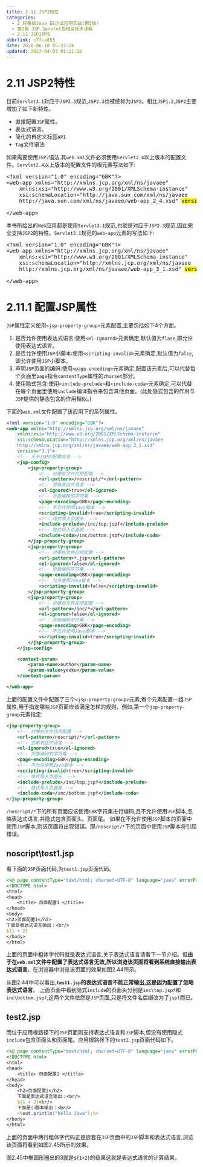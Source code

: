 ```yaml
---
title: 2.11 JSP2特性
categories: 
  - 2 轻量级Java EE企业应用实战(第5版)
  - 第2章 JSP Servlet及相关技术详解
  - 2.11 JSP2特性
abbrlink: c7fca855
date: 2020-06-10 05:33:24
updated: 2022-04-03 01:21:16
---
```

# 2.11 JSP2特性
目前`Servlet3.1`对应于`JSP2.3`规范,`JSP2.3`也被统称为`JSP2`。相比`JSP1.2`,`JSP2`主要增加了如下新特性。
- 直接配置`JSP`属性。
- 表达式语言。
- 简化的自定义标签`API`
- `Tag`文件语法

如果需要使用`JSP2`语法,其`web.xml`文件必须使用`Servlet2.4`以上版本的配置文件。`Servlet2.4`以上版本的配置文件的根元素写法如下:
<pre>
&lt;?xml version="1.0" encoding="GBK"?&gt;
&lt;web-app xmlns="http://xmlns.jcp.org/xml/ns/javaee"
	xmlns:xsi="http://www.w3.org/2001/XMLSchema-instance"
	xsi:schemaLocation="http://java.sun.com/xml/ns/javaee
	http://java.sun.com/xml/ns/javaee/web-app_2_4.xsd" <mark>version="2.4"</mark>&gt;

&lt;/web-app&gt;
</pre>
本书所给出的`Web`应用都是使用`Servlet3.1`规范,也就是对应于`JSP2.3`规范,因此完全支持`JSP2`的特性。`Servlet3.1`规范的`web-app`元素的写法如下:
<pre>
&lt;?xml version="1.0" encoding="GBK"?&gt;
&lt;web-app xmlns="http://xmlns.jcp.org/xml/ns/javaee"
	xmlns:xsi="http://www.w3.org/2001/XMLSchema-instance"
	xsi:schemaLocation="http://xmlns.jcp.org/xml/ns/javaee
	http://xmlns.jcp.org/xml/ns/javaee/web-app_3_1.xsd" <mark>version="3.1"</mark>&gt;

&lt;/web-app&gt;
</pre>
# 2.11.1 配置JSP属性
`JSP`属性定义使用`<jsp-property-group>`元素配置,主要包括如下4个方面。
1. 是否允许使用表达式语言:使用`<el-ignored>`元素确定,默认值为`flase`,即允许使用表达式语言。
2. 是否允许使用`JSP`小脚本:使用`<scripting-invalid>`元素确定,默认值为`false`,即允许使用`JSP`小脚本。
3. 声明`JSP`页面的编码:使用`<page-encoding>`元素确定,配置该元素后,可以代替每个页面里`page`指令`contentType`属性的`charset`部分。
4. 使用隐式包含:使用`<include-prelude>`和`<include-coda>`元素确定,可以代替在每个页面里使用`include`编译指令来包含其他页面。(此处隐式包含的作用与`JSP`提供的静态包含的作用相似。)

下面的`web.xml`文件配置了该应用下的系列属性。
```xml
<?xml version="1.0" encoding="GBK"?>
<web-app xmlns="http://xmlns.jcp.org/xml/ns/javaee"
    xmlns:xsi="http://www.w3.org/2001/XMLSchema-instance"
    xsi:schemaLocation="http://xmlns.jcp.org/xml/ns/javaee
    http://xmlns.jcp.org/xml/ns/javaee/web-app_3_1.xsd"
    version="3.1">
    <!-- 关于JSP的配置信息 -->
    <jsp-config>
        <jsp-property-group>
            <!-- 对哪些文件应用配置 -->
            <url-pattern>/noscript/*</url-pattern>
            <!-- 忽略表达式语言 -->
            <el-ignored>true</el-ignored>
            <!-- 页面编码的字符集 -->
            <page-encoding>GBK</page-encoding>
            <!-- 不允许使用Java脚本 -->
            <scripting-invalid>true</scripting-invalid>
            <!-- 隐式导入页面头  -->
            <include-prelude>/inc/top.jspf</include-prelude>
            <!-- 隐式导入页面尾 -->
            <include-coda>/inc/bottom.jspf</include-coda>
        </jsp-property-group>
        <jsp-property-group>
            <!-- 对哪些文件应用配置 -->
            <url-pattern>*.jsp</url-pattern>
            <el-ignored>false</el-ignored>
            <!-- 页面编码字符集 -->
            <page-encoding>GBK</page-encoding>
            <!-- 允许使用Java脚本 -->
            <scripting-invalid>false</scripting-invalid>
        </jsp-property-group>
        <jsp-property-group>
            <!-- 对哪些文件应用配置 -->
            <url-pattern>/inc/*</url-pattern>
            <el-ignored>false</el-ignored>
            <!-- 页面编码字符集 -->
            <page-encoding>GBK</page-encoding>
            <!-- 不允许使用Java脚本 -->
            <scripting-invalid>true</scripting-invalid>
        </jsp-property-group>
    </jsp-config>

    <context-param>
        <param-name>author</param-name>
        <param-value>yeeku</param-value>
    </context-param>

</web-app>
```
上面的配置文件中配置了三个`<jsp-property-group>`元素,每个元素配置一组`JSP`属性,用于指定哪些`JSP`页面应该满足怎样的规则。例如,第一个`jsp-property-group`元素指定:
```xml
<jsp-property-group>
    <!-- 对哪些文件应用配置 -->
    <url-pattern>/noscript/*</url-pattern>
    <!-- 忽略表达式语言 -->
    <el-ignored>true</el-ignored>
    <!-- 页面编码的字符集 -->
    <page-encoding>GBK</page-encoding>
    <!-- 不允许使用Java脚本 -->
    <scripting-invalid>true</scripting-invalid>
    <!-- 隐式导入页面头  -->
    <include-prelude>/inc/top.jspf</include-prelude>
    <!-- 隐式导入页面尾 -->
    <include-coda>/inc/bottom.jspf</include-coda>
</jsp-property-group>
```
`/noscript/*`下的所有页面应该使用`GBK`字符集进行编码,且不允许使用`JSP`脚本,忽略表达式语言,并隐式包含页面头、页面尾。
如果在不允许使用`JSP`脚本的页面中使用`JSP`脚本,则该页面将出现错误。即`/noscript/*`下的页面中使用`JSP`脚本将引起错误。
## noscript\test1.jsp
看下面的`JSP`页面代码,为`test1.jsp`页面代码。
```jsp
<%@ page contentType="text/html; charset=UTF-8" language="java" errorPage="" %>
<!DOCTYPE html>
<html>
<head>
    <title> 页面配置1 </title>
</head>
<body>
<h2>页面配置1</h2>
下面是表达式语言输出：<br/>
${1 + 2}
</body>
</html>
```
上面的页面中粗体字代码就是表达式语言,关于表达式语言请看下一节介绍。但**由于在`web.xml`文件中配置了表达式语言无效,所以浏览该页面将看到系统直接输出表达式语言**。在浏览器中浏览该页面的效果如图2.44所示。


从图2.44中可以看出,**`test1.jsp`的表达式语言不能正常输出,这是因为配置了忽略表达式语言**。
上面页面中看到隐式`include`的页面头分别是`inc\top.jspf`和`inc\bottom.jspf`,这两个文件依然是`JSP`页面,只是将文件名后缀改为了`jspf`而已。
## test2.jsp
而位于应用根路径下的`JSP`页面则支持表达式语言和`JSP`脚本,但没有使用隐式`include`包含页面头和页面尾。应用根路径下的`test2.jsp`页面代码如下。
```jsp
<%@ page contentType="text/html; charset=UTF-8" language="java" errorPage="" %>
<!DOCTYPE html>
<html>
<head>
    <title> 页面配置2 </title>
</head>
<body>
    <h2>页面配置2</h2>
    下面是表达式语言输出：<br/>
    ${1 + 2}<br/>
    下面是小脚本输出：<br/>
    <%out.println("hello Java");%>
</body>
</html>
```
上面的页面中两行粗体字代码正是嵌套在`JSP`页面中的`JSP`脚本和表达式语言,浏览该页面将看到如图2.45所示的效果。

图2.45中椭圆形圈出的3就是`${1+2}`的结果这就是表达式语言的计算结果。
